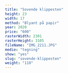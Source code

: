 ```yaml
---
title: "Sovende klippesten"
height: 23
width: 17
method: "Blyant på papir"
year: 2020
price: "600"
rasterWidth: 2301
rasterHeight: 3105
fileName: "IMG_2211.JPG"
medie: "tegning"
show: "yes"
slug: "sovende-klippesten"
weight: "110"
---
```

